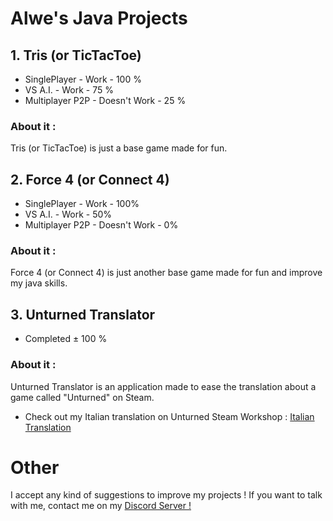 # Alwe's Java Projects
## 1. Tris (or TicTacToe)
   - SinglePlayer - Work - 100 %
   - VS A.I. - Work - 75 %
   - Multiplayer P2P - Doesn't Work - 25 %
    
   ### About it :
   Tris (or TicTacToe) is just a base game made for fun.
    
## 2. Force 4 (or Connect 4)
   - SinglePlayer - Work - 100%
   - VS A.I. - Work - 50%
   - Multiplayer P2P - Doesn't Work - 0%
    
   ### About it :
   Force 4 (or Connect 4) is just another base game made for fun and improve my java skills.
    
## 3. Unturned Translator
   - Completed ± 100 %
    
   ### About it :
   Unturned Translator is an application made to ease the translation about a game called "Unturned" on Steam.
   - Check out my Italian translation on Unturned Steam Workshop : [Italian Translation](https://steamcommunity.com/sharedfiles/filedetails/?id=1080625737)

# Other

I accept any kind of suggestions to improve my projects !
If you want to talk with me, contact me on my [Discord Server !](https://discord.gg/cM3C8Qm) 
